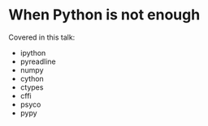 When Python is not enough
=========================

Covered in this talk:

 * ipython
 * pyreadline
 * numpy
 * cython
 * ctypes
 * cffi
 * psyco
 * pypy
